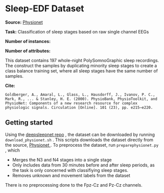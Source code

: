 # Sleep-EDF Dataset

**Source:** [ Physionet ](https://www.physionet.org/content/sleep-edfx/1.0.0/ )

**Task:** Classification of sleep stages based on raw single channel EEGs

**Number of instances:**

**Number of attributes:**

This dataset contains 197 whole-night PolySomnoGraphic sleep recordings. The construct the samples by duplicating minority sleep stages to create a class balance training set, where all sleep stages have the same number of samples. 

**Cite:** 

```
Goldberger, A., Amaral, L., Glass, L., Hausdorff, J., Ivanov, P. C., Mark, R., ... & Stanley, H. E. (2000). PhysioBank, PhysioToolkit, and PhysioNet: Components of a new research resource for complex physiologic signals. Circulation [Online]. 101 (23), pp. e215–e220.
```

## Getting started

Using the [deepsleepnet repo](https://github.com/akaraspt/deepsleepnet) , the dataset can be downloaded by running `download_physionet.sh` . This scripts downloads the dataset directly from the source, [ Physionet ](https://www.physionet.org/content/sleep-edfx/1.0.0/ ). To preprocess the dataset, run  `preparephysionet.py` , which 

- Merges the N3 and N4 stages into a single stage 
- Only includes data from 30 minutes before and after sleep periods, as the task is only concerned with classifiying sleep stages. 
- Removes unknown and movement labels from the dataset

There is no preprocessing done to the Fpz-Cz and Pz-Cz channels. 

